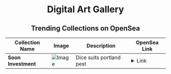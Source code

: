 <div align="center">

# Digital Art Gallery

## Trending Collections on OpenSea

| Collection Name                       | Image                                                                                     | Description                       | OpenSea Link                                                                                          |
|---------------------------------------|-------------------------------------------------------------------------------------------|-----------------------------------|--------------------------------------------------------------------------------------------------------|
| **Soon Investment** | ![Image](https://i.seadn.io/s/raw/files/4fd5131a2c0674706bae4cbbf665a21a.jpg?w=500&auto=format?w=200&auto=format) | Dice suits portland pest | <details><summary>Link</summary>[Soon Investment](https://opensea.io/collection/soon-investment)</details> |

</div>
